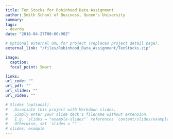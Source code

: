 ```yaml
---
title: Ten Stocks for Robinhood Data Assignment
author: Smith School of Business, Queen's University 
summary: 
tags:
- devrda
date: "2016-04-27T00:00:00Z"

# Optional external URL for project (replaces project detail page).
external_link: "/files/Robinhood_Data_Assignment/TenStocks.zip"

image:
  caption: 
  focal_point: Smart

links:
url_code: ""
url_pdf: ""
url_slides: ""
url_video: ""

# Slides (optional).
#   Associate this project with Markdown slides.
#   Simply enter your slide deck's filename without extension.
#   E.g. `slides = "example-slides"` references `content/slides/example-slides.md`.
#   Otherwise, set `slides = ""`.
# slides: example
---
```


